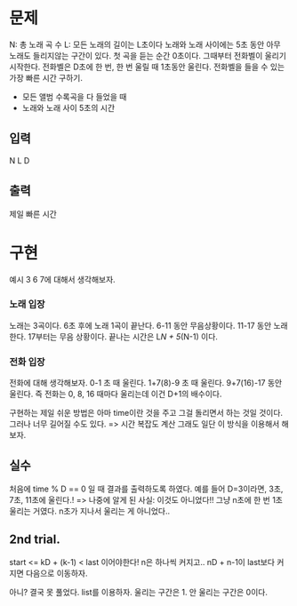 # 문제

N: 총 노래 곡 수
L: 모든 노래의 길이는 L초이다
노래와 노래 사이에는 5초 동안 아무 노래도 들리지않는 구간이 있다.
첫 곡을 듣는 순간 0초이다. 그때부터 전화벨이 울리기 시작한다. 
전화벨은 D초에 한 번, 한 번 울릴 때 1초동안 울린다.
전화벨을 들을 수 있는 가장 빠른 시간 구하기.
- 모든 앨범 수록곡을 다 들었을 때
- 노래와 노래 사이 5초의 시간

## 입력
N L D

## 출력
제일 빠른 시간

# 구현

예시 3 6 7에 대해서 생각해보자.

### 노래 입장
노래는 3곡이다.
6초 후에 노래 1곡이 끝난다.
6-11 동안 무음상황이다.
11-17 동안 노래 한다.
17부터는 무음 상황이다.
끝나는 시간은 L*N + 5*(N-1) 이다.

### 전화 입장
전화에 대해 생각해보자.
0-1 초 때 울린다.
1+7(8)-9 초 때 울린다.
9+7(16)-17 동안 울린다.
즉 전화는 0, 8, 16 때마다 울리는데 이건 D+1의 배수이다.


구현하는 제일 쉬운 방법은 아마 time이란 것을 주고 그걸 돌리면서 하는 것일 것이다. 
그러나 너무 길어질 수도 있다. => 시간 복잡도 계산
그래도 일단 이 방식을 이용해서 해보자.

## 실수
처음에 time % D == 0 일 때 결과를 출력하도록 하였다.
예를 들어 D=3이라면,
3초, 7초, 11초에 울린다.!
=> 나중에 알게 된 사실: 이것도 아니었다!!
그냥 n초에 한 번 1초 울리는 거였다. n초가 지나서 울리는 게 아니었다..


## 2nd trial.
start <= kD + (k-1) < last 이어야한다!
n은 하나씩 커지고..
nD + n-1이 last보다 커지면 다음으로 이동하자.

아니? 결국 못 풀었다.
list를 이용하자.
울리는 구간은 1. 
안 울리는 구간은 0이다.

